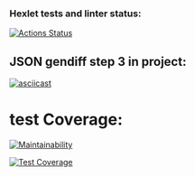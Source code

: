 ### Hexlet tests and linter status:
[![Actions Status](https://github.com/AksiDimon/frontend-project-46/workflows/hexlet-check/badge.svg)](https://github.com/AksiDimon/frontend-project-46/actions)


## JSON gendiff step 3 in project:
[![asciicast](https://asciinema.org/a/VaL7frkwErJtHhRocpPjV9D10.svg)](https://asciinema.org/a/VaL7frkwErJtHhRocpPjV9D10)

# test Coverage:
[![Maintainability](https://api.codeclimate.com/v1/badges/d3568eef20d1627e9353/maintainability)](https://codeclimate.com/github/AksiDimon/frontend-project-46/maintainability)

[![Test Coverage](https://api.codeclimate.com/v1/badges/d3568eef20d1627e9353/test_coverage)](https://codeclimate.com/github/AksiDimon/frontend-project-46/test_coverage)